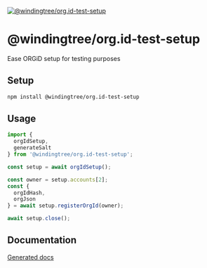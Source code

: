 [![@windingtree/org.id-test-setup](https://img.shields.io/npm/v/@windingtree/org.id-test-setup.svg)](https://www.npmjs.com/package/@windingtree/org.id-test-setup)
# @windingtree/org.id-test-setup
Ease ORGiD setup for testing purposes

## Setup

```bash
npm install @windingtree/org.id-test-setup
```

## Usage

```javascript
import {
  orgIdSetup,
  generateSalt
} from '@windingtree/org.id-test-setup';

const setup = await orgIdSetup();

const owner = setup.accounts[2];
const {
  orgIdHash,
  orgJson
} = await setup.registerOrgId(owner);

await setup.close();

```

## Documentation

[Generated docs](docs#readme)
